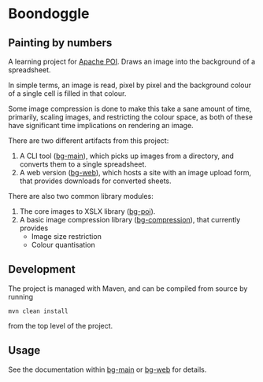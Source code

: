 # Boondoggle
## Painting by numbers

A learning project for [Apache POI](https://poi.apache.org/). Draws an image into the background of a spreadsheet.

In simple terms, an image is read, pixel by pixel and the background colour of a single cell is filled in that colour.

Some image compression is done to make this take a sane amount of time, primarily, scaling images, and restricting the colour space, as both of these have significant time implications on rendering an image.

There are two different artifacts from this project:

1. A CLI tool ([bg-main](bg-main)), which picks up images from a directory, and converts them to a single spreadsheet.
2. A web version ([bg-web](bg-web)), which hosts a site with an image upload form, that provides downloads for converted sheets.

There are also two common library modules:

1. The core images to XSLX library ([bg-poi](bg-poi)).
2. A basic image compression library ([bg-compression](bg-compression)), that currently provides
	- Image size restriction
	- Colour quantisation

## Development

The project is managed with Maven, and can be compiled from source by running
	
	mvn clean install

from the top level of the project.

## Usage
See the documentation within [bg-main](bg-main) or [bg-web](bg-web) for details.
